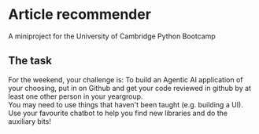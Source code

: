 # Article recommender
A miniproject for the University of Cambridge Python Bootcamp

## The task
For the weekend, your challenge is: To build an Agentic AI application of your choosing, put in on Github and get your code reviewed in github by at least one other person in your yeargroup. \
You may need to use things that haven't been taught (e.g. building a UI). Use your favourite chatbot to help you find new libraries and do the auxiliary bits!
